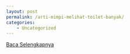 ```yaml
---
layout: post
permalink: /arti-mimpi-melihat-toilet-banyak/
categories:
    - Uncategorized
---
```


[Baca Selengkapnya](/01)